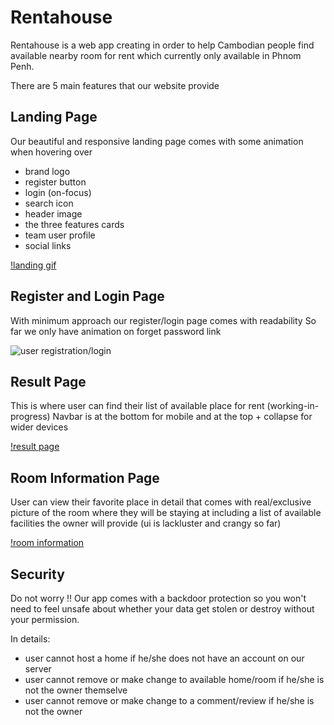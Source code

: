 # Rentahouse

Rentahouse is a web app creating in order to help Cambodian people find available nearby room for rent which currently only available in Phnom Penh.

There are 5 main features that our website provide

## Landing Page

Our beautiful and responsive landing page comes with some animation when hovering over
- brand logo
- register button
- login (on-focus)
- search icon
- header image
- the three features cards
- team user profile
- social links

[!landing gif](https://i.imgur.com/lQ8b9JT)

## Register and Login Page

With minimum approach our register/login page comes with readability 
So far we only have animation on forget password link

![user registration/login](https://user-images.githubusercontent.com/53817853/107535508-5f98b380-6bf3-11eb-9eae-03a6fb1ecc8d.gif)

## Result Page

This is where user can find their list of available place for rent (working-in-progress)
Navbar is at the bottom for mobile and at the top + collapse for wider devices

[!result page](https://imgur.com/SX1Rmcg)

## Room Information Page

User can view their favorite place in detail that comes with real/exclusive picture of the room where they will be staying at including a list of available facilities the owner will provide (ui is lackluster and crangy so far)

[!room information](https://imgur.com/2rJ5cxr)

## Security

Do not worry !! Our app comes with a backdoor protection so you won't need to feel unsafe about whether your data get stolen or destroy without your permission.

In details:
 
- user cannot host a home if he/she does not have an account on our server
- user cannot remove or make change to available home/room if he/she is not the owner themselve
- user cannot remove or make change to a comment/review if he/she is not the owner
